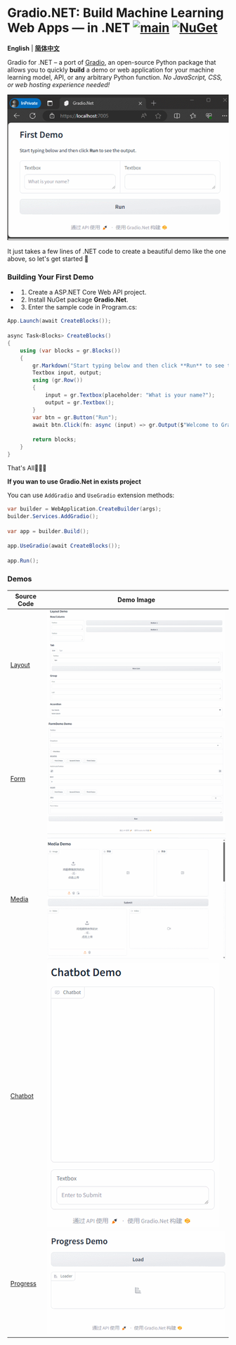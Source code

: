 # Gradio.NET: Build Machine Learning Web Apps — in .NET [![main](https://github.com/feiyun0112/Gradio.Net/actions/workflows/main.yml/badge.svg)](https://github.com/feiyun0112/Gradio.Net/actions/workflows/main.yml) [![NuGet](https://img.shields.io/nuget/v/Gradio.Net.svg)](https://nuget.org/packages/Gradio.Net)

**English** | **[简体中文](readme_files/README_zh-cn.md)**

Gradio for .NET – a port of [Gradio](https://github.com/gradio-app/gradio), an open-source Python package that allows you to quickly **build** a demo or web application for your machine learning model, API, or any arbitrary Python function. *No JavaScript, CSS, or web hosting experience needed!*

![demo](readme_files/demo.gif)

It just takes a few lines of .NET code to create a beautiful demo like the one above, so let's get started 💫

### Building Your First Demo

- 1. Create a ASP.NET Core Web API project.

- 2. Install NuGet package **Gradio.Net**.

- 3. Enter the sample code in Program.cs:


```C#
App.Launch(await CreateBlocks());

async Task<Blocks> CreateBlocks()
{
    using (var blocks = gr.Blocks())
    {
        gr.Markdown("Start typing below and then click **Run** to see the output.");
        Textbox input, output;
        using (gr.Row())
        {
            input = gr.Textbox(placeholder: "What is your name?");
            output = gr.Textbox();
        }
        var btn = gr.Button("Run");
        await btn.Click(fn: async (input) => gr.Output($"Welcome to Gradio.Net, {Textbox.Payload(input.Data[0])}!"), inputs: new[] { input }, outputs: new[] { output });

        return blocks;
    }
}
```

That's All🎉🎉🎉

**If you wan to use **Gradio.Net** in exists project**

You can use `AddGradio` and `UseGradio` extension methods:

```C#
var builder = WebApplication.CreateBuilder(args);
builder.Services.AddGradio();

var app = builder.Build();

app.UseGradio(await CreateBlocks());

app.Run();
```

### Demos

| Source Code | Demo Image |
| ----------- | ---------- |
| [Layout](./readme_files/layout_demo.md) | ![image](./readme_files/layout_demo.gif) |
| [Form](./readme_files/form_demo.md) | ![image](./readme_files/form_demo.gif) |
| [Media](./readme_files/media_demo.md) | ![image](./readme_files/media_demo.gif) |
| [Chatbot](./readme_files/chatbot_demo.md) | ![image](./readme_files/chatbot_demo.gif) |
| [Progress](./readme_files/progress_demo.md) | ![image](./readme_files/progress_demo.gif) |
